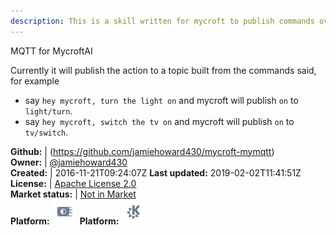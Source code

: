 ```yaml
---
description: This is a skill written for mycroft to publish commands over an mqtt broker for home automation or any other purpose
---
```

MQTT for MycroftAI

Currently it will publish the action to a topic built from the commands said, for example
- say `hey mycroft, turn the light on` and mycroft will publish `on` to `light/turn`.
- say `hey mycroft, switch the tv on` and mycroft will publish `on` to `tv/switch`.

**Github:** | (https://github.com/jamiehoward430/mycroft-mymqtt)  
**Owner:** | [@jamiehoward430](https://github.com/jamiehoward430)  
**Created:** | 2016-11-21T09:24:07Z  **Last updated:** 2019-02-02T11:41:51Z  
**License:** | [Apache License 2.0](https://api.github.com/licenses/apache-2.0)  
**Market status:** | [Not in Market](https://market.mycroft.ai/skill/)  
**Platform:**   ![](.gitbook/assets/picroft-icon.png) **Platform:**   ![](.gitbook/assets/kde.png)   
